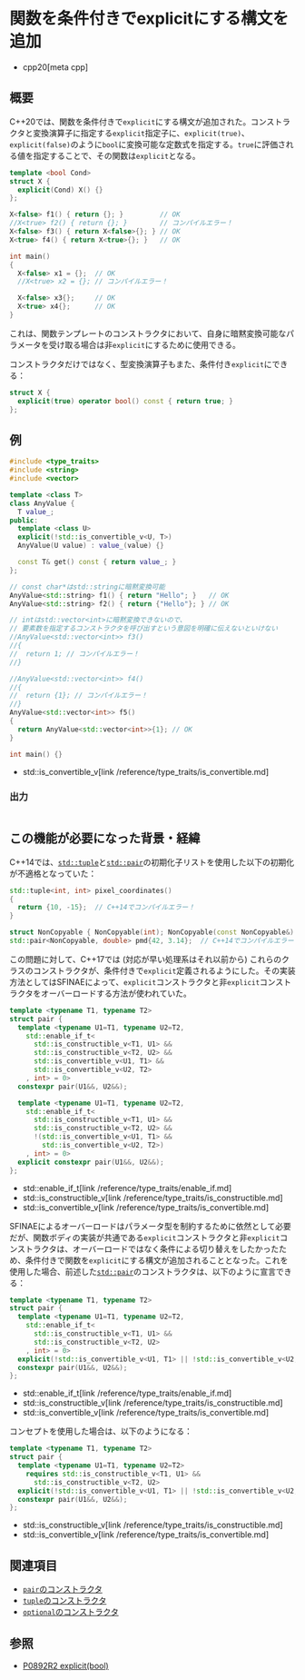 # 関数を条件付きでexplicitにする構文を追加
* cpp20[meta cpp]

## 概要
C++20では、関数を条件付きで`explicit`にする構文が追加された。コンストラクタと変換演算子に指定する`explicit`指定子に、`explicit(true)`、`explicit(false)`のように`bool`に変換可能な定数式を指定する。`true`に評価される値を指定することで、その関数は`explicit`となる。

```cpp
template <bool Cond>
struct X {
  explicit(Cond) X() {}
};

X<false> f1() { return {}; }         // OK
//X<true> f2() { return {}; }        // コンパイルエラー！
X<false> f3() { return X<false>{}; } // OK
X<true> f4() { return X<true>{}; }   // OK

int main()
{
  X<false> x1 = {};  // OK
  //X<true> x2 = {}; // コンパイルエラー！

  X<false> x3{};     // OK
  X<true> x4{};      // OK
}
```

これは、関数テンプレートのコンストラクタにおいて、自身に暗黙変換可能なパラメータを受け取る場合は非`explicit`にするために使用できる。

コンストラクタだけではなく、型変換演算子もまた、条件付き`explicit`にできる：

```cpp
struct X {
  explicit(true) operator bool() const { return true; }
};
```


## 例
```cpp example
#include <type_traits>
#include <string>
#include <vector>

template <class T>
class AnyValue {
  T value_;
public:
  template <class U>
  explicit(!std::is_convertible_v<U, T>)
  AnyValue(U value) : value_(value) {}

  const T& get() const { return value_; }
};

// const char*はstd::stringに暗黙変換可能
AnyValue<std::string> f1() { return "Hello"; }   // OK
AnyValue<std::string> f2() { return {"Hello"}; } // OK

// intはstd::vector<int>に暗黙変換できないので、
// 要素数を指定するコンストラクタを呼び出すという意図を明確に伝えないといけない
//AnyValue<std::vector<int>> f3()
//{
//  return 1; // コンパイルエラー！
//}

//AnyValue<std::vector<int>> f4()
//{
//  return {1}; // コンパイルエラー！
//}
AnyValue<std::vector<int>> f5()
{
  return AnyValue<std::vector<int>>{1}; // OK
}

int main() {}
```
* std::is_convertible_v[link /reference/type_traits/is_convertible.md]

### 出力
```
```


## この機能が必要になった背景・経緯
C++14では、[`std::tuple`](/reference/tuple/tuple.md)と[`std::pair`](/reference/utility/pair.md)の初期化子リストを使用した以下の初期化が不適格となっていた：

```cpp
std::tuple<int, int> pixel_coordinates()
{
  return {10, -15};  // C++14でコンパイルエラー！
}

struct NonCopyable { NonCopyable(int); NonCopyable(const NonCopyable&) = delete; };
std::pair<NonCopyable, double> pmd{42, 3.14};  // C++14でコンパイルエラー！
```

この問題に対して、C++17では (対応が早い処理系はそれ以前から) これらのクラスのコンストラクタが、条件付きで`explicit`定義されるようにした。その実装方法としてはSFINAEによって、`explicit`コンストラクタと非`explicit`コンストラクタをオーバーロードする方法が使われていた。

```cpp
template <typename T1, typename T2>
struct pair {
  template <typename U1=T1, typename U2=T2,
    std::enable_if_t<
      std::is_constructible_v<T1, U1> &&
      std::is_constructible_v<T2, U2> &&
      std::is_convertible_v<U1, T1> &&
      std::is_convertible_v<U2, T2>
    , int> = 0>
  constexpr pair(U1&&, U2&&);

  template <typename U1=T1, typename U2=T2,
    std::enable_if_t<
      std::is_constructible_v<T1, U1> &&
      std::is_constructible_v<T2, U2> &&
      !(std::is_convertible_v<U1, T1> &&
        std::is_convertible_v<U2, T2>)
    , int> = 0>
  explicit constexpr pair(U1&&, U2&&);
};
```
* std::enable_if_t[link /reference/type_traits/enable_if.md]
* std::is_constructible_v[link /reference/type_traits/is_constructible.md]
* std::is_convertible_v[link /reference/type_traits/is_convertible.md]

SFINAEによるオーバーロードはパラメータ型を制約するために依然として必要だが、関数ボディの実装が共通である`explicit`コンストラクタと非`explicit`コンストラクタは、オーバーロードではなく条件による切り替えをしたかったため、条件付きで関数を`explicit`にする構文が追加されることとなった。これを使用した場合、前述した[`std::pair`](/reference/utility/pair.md)のコンストラクタは、以下のように宣言できる：

```cpp
template <typename T1, typename T2>
struct pair {
  template <typename U1=T1, typename U2=T2,
    std::enable_if_t<
      std::is_constructible_v<T1, U1> &&
      std::is_constructible_v<T2, U2>
    , int> = 0>
  explicit(!std::is_convertible_v<U1, T1> || !std::is_convertible_v<U2, T2>)
  constexpr pair(U1&&, U2&&);
};
```
* std::enable_if_t[link /reference/type_traits/enable_if.md]
* std::is_constructible_v[link /reference/type_traits/is_constructible.md]
* std::is_convertible_v[link /reference/type_traits/is_convertible.md]

コンセプトを使用した場合は、以下のようになる：

```cpp
template <typename T1, typename T2>
struct pair {
  template <typename U1=T1, typename U2=T2>
    requires std::is_constructible_v<T1, U1> &&
      std::is_constructible_v<T2, U2>
  explicit(!std::is_convertible_v<U1, T1> || !std::is_convertible_v<U2, T2>)
  constexpr pair(U1&&, U2&&);
};
```
* std::is_constructible_v[link /reference/type_traits/is_constructible.md]
* std::is_convertible_v[link /reference/type_traits/is_convertible.md]


## 関連項目
- [`pair`のコンストラクタ](/reference/utility/pair/op_constructor.md)
- [`tuple`のコンストラクタ](/reference/tuple/tuple/op_constructor.md)
- [`optional`のコンストラクタ](/reference/optional/optional/op_constructor.md)


## 参照
- [P0892R2 explicit(bool)](http://www.open-std.org/jtc1/sc22/wg21/docs/papers/2018/p0892r2.html)
